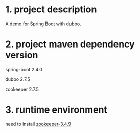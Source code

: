 # 1. project description
A demo for Spring Boot with dubbo.


# 2. project maven dependency version
spring-boot 2.4.0  

dubbo 2.7.5

zookeeper 2.7.5


# 3. runtime environment
need to install [zookeeper-3.4.9](https://zookeeper.apache.org/)

